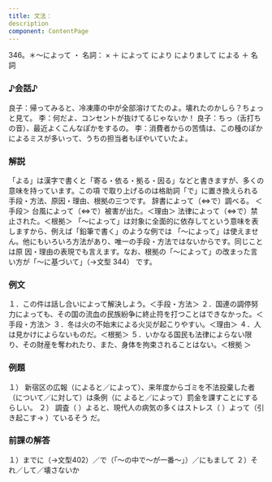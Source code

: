 ```yaml
---
title: 文法：
description
component: ContentPage
---
```



346。＊～によって ・
名詞： × ＋ によって により によりまして
による ＋ 名詞
### ♪会話♪
良子：帰ってみると、冷凍庫の中が全部溶けてたのよ。壊れたのかしら？ちょっと見て。
李：何だよ、コンセントが抜けてるじゃないか！
良子：ちっ（舌打ちの音）、最近よくこんなぽかをするの。
李：消費者からの苦情は、この種のぽかによるミスが多いって、うちの担当者もぼやいていたよ。
### 解説
「よる」は漢字で書くと「寄る・依る・拠る・因る」などと書きますが、多くの意味を持っています。この項
で取り上げるのは格助詞「で」に置き換えられる手段・方法、原因・理由、根拠の三つです。 辞書によって（⇔で）調べる。 ＜手段＞ 台風によって（⇔で）被害が出た。＜理由＞ 法律によって（⇔で）禁止された。＜根拠＞
「～によって」は対象に全面的に依存してという意味を表しますから、例えば「鉛筆で書く」のような例では 「～によって」は使えません。他にもいろいろ方法があり、唯一の手段・方法ではないからです。同じことは原 因・理由の表現でも言えます。なお、根拠の「～によって」の改まった言い方が「～に基づいて」（→文型 344）
です。
### 例文
１．この件は話し合いによって解決しよう。＜手段・方法＞
２．国連の調停努力によっても、その国の流血の民族紛争に終止符を打つことはできなかった。＜手段・方法＞
３．冬は火の不始末による火災が起こりやすい。＜理由＞
４．人は見かけによらないものだ。＜根拠＞
５．いかなる国民も法律によらない限り、その財産を奪われたり、また、身体を拘束されることはない。＜根拠
＞
### 例題
１） 新宿区の広報（によると／によって）、来年度からゴミを不法投棄した者（について／に対して）は条例（に
よると／によって）罰金を課すことにするらしい。
２） 調査（ ）よると、現代人の病気の多くはストレス（ ）よって（引き起こす→ ）ているそう だ。
### 前課の解答
１）までに（→文型402）／で（「～の中で～が一番～」）／にもまして
２）それ／して／壊さないか
